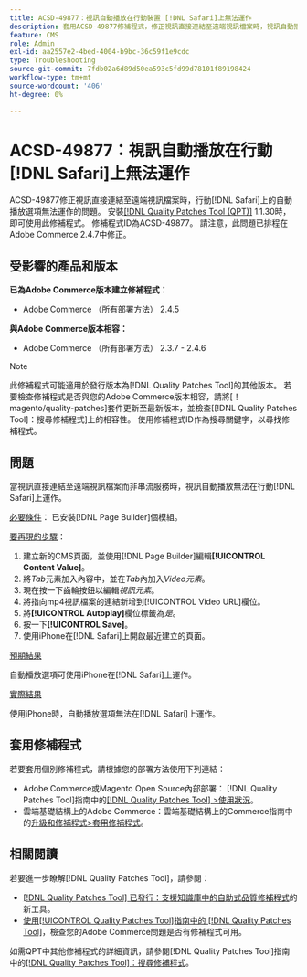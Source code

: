 ```yaml
---
title: ACSD-49877：視訊自動播放在行動裝置 [!DNL Safari]上無法運作
description: 套用ACSD-49877修補程式，修正視訊直接連結至遠端視訊檔案時，視訊自動播放選項在行動裝置 [!DNL Safari] 上無法運作的Adobe Commerce問題。
feature: CMS
role: Admin
exl-id: aa2557e2-4bed-4004-b9bc-36c59f1e9cdc
type: Troubleshooting
source-git-commit: 7fdb02a6d89d50ea593c5fd99d78101f89198424
workflow-type: tm+mt
source-wordcount: '406'
ht-degree: 0%

---
```


# ACSD-49877：視訊自動播放在行動[!DNL Safari]上無法運作

ACSD-49877修正視訊直接連結至遠端視訊檔案時，行動[!DNL Safari]上的自動播放選項無法運作的問題。 安裝[[!DNL Quality Patches Tool (QPT)]](https://experienceleague.adobe.com/en/docs/commerce-operations/tools/quality-patches-tool/quality-patches-tool-to-self-serve-quality-patches) 1.1.30時，即可使用此修補程式。 修補程式ID為ACSD-49877。 請注意，此問題已排程在Adobe Commerce 2.4.7中修正。

## 受影響的產品和版本

**已為Adobe Commerce版本建立修補程式：**

* Adobe Commerce （所有部署方法） 2.4.5

**與Adobe Commerce版本相容：**

* Adobe Commerce （所有部署方法） 2.3.7 - 2.4.6

>[!NOTE]
>
>此修補程式可能適用於發行版本為[!DNL Quality Patches Tool]的其他版本。 若要檢查修補程式是否與您的Adobe Commerce版本相容，請將[！magento/quality-patches]套件更新至最新版本，並檢查[[!DNL Quality Patches Tool]：搜尋修補程式]上的相容性。 使用修補程式ID作為搜尋關鍵字，以尋找修補程式。

## 問題

當視訊直接連結至遠端視訊檔案而非串流服務時，視訊自動播放無法在行動[!DNL Safari]上運作。

<u>必要條件</u>：
已安裝[!DNL Page Builder]個模組。

<u>要再現的步驟</u>：

1. 建立新的CMS頁面，並使用[!DNL Page Builder]編輯&#x200B;**[!UICONTROL Content Value]**。
1. 將&#x200B;*Tab*&#x200B;元素加入內容中，並在&#x200B;*Tab*&#x200B;內加入&#x200B;*Video元素*。
1. 現在按一下齒輪按鈕以編輯&#x200B;*視訊元素*。
1. 將指向mp4視訊檔案的連結新增到[!UICONTROL Video URL]欄位。
1. 將&#x200B;**[!UICONTROL Autoplay]**&#x200B;欄位標籤為&#x200B;*是*。
1. 按一下&#x200B;**[!UICONTROL Save]**。
1. 使用iPhone在[!DNL Safari]上開啟最近建立的頁面。

<u>預期結果</u>

自動播放選項可使用iPhone在[!DNL Safari]上運作。

<u>實際結果</u>

使用iPhone時，自動播放選項無法在[!DNL Safari]上運作。

## 套用修補程式

若要套用個別修補程式，請根據您的部署方法使用下列連結：

* Adobe Commerce或Magento Open Source內部部署： [!DNL Quality Patches Tool]指南中的[[!DNL Quality Patches Tool] >使用狀況](/help/tools/quality-patches-tool/usage.md)。
* 雲端基礎結構上的Adobe Commerce：雲端基礎結構上的Commerce指南中的[升級和修補程式>套用修補程式](https://experienceleague.adobe.com/docs/commerce-cloud-service/user-guide/develop/upgrade/apply-patches.html)。

## 相關閱讀

若要進一步瞭解[!DNL Quality Patches Tool]，請參閱：

* [[!DNL Quality Patches Tool] 已發行：支援知識庫中的自助式品質修補程式](https://experienceleague.adobe.com/en/docs/commerce-operations/tools/quality-patches-tool/quality-patches-tool-to-self-serve-quality-patches)的新工具。
* [使用[!UICONTROL Quality Patches Tool]指南中的 [!DNL Quality Patches Tool]](/help/tools/quality-patches-tool/patches-available-in-qpt/check-patch-for-magento-issue-with-magento-quality-patches.md)，檢查您的Adobe Commerce問題是否有修補程式可用。


如需QPT中其他修補程式的詳細資訊，請參閱[!DNL Quality Patches Tool]指南中的[[!DNL Quality Patches Tool]：搜尋修補程式](https://experienceleague.adobe.com/tools/commerce-quality-patches/index.html)。
